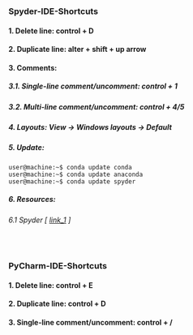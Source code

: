 ### Spyder-IDE-Shortcuts
#### 1. Delete line: control + D
#### 2. Duplicate line: alter + shift + up arrow
#### 3. Comments:
##### 3.1. Single-line comment/uncomment: control + 1
##### 3.2. Multi-line comment/uncomment: control + 4/5
##### 4. Layouts: View -> Windows layouts -> Default
##### 5. Update:
```console
user@machine:~$ conda update conda
user@machine:~$ conda update anaconda
user@machine:~$ conda update spyder
```
##### 6. Resources:
###### 6.1 Spyder [ [link_1](https://www.southampton.ac.uk/~fangohr/blog/spyder-the-scientific-python-development-environment.html) ]


&nbsp;

### PyCharm-IDE-Shortcuts
#### 1. Delete line: control + E
#### 2. Duplicate line: control + D
#### 3. Single-line comment/uncomment: control + /
